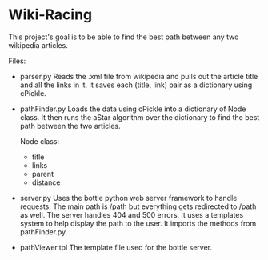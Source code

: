 Wiki-Racing
===========
This project's goal is to be able to find the best path between any two 
wikipedia articles. 

Files:
- parser.py
	Reads the .xml file from wikipedia and pulls out the article title and all
	the links in it. It saves each (title, link) pair as a dictionary using
	cPickle.

- pathFinder.py
	Loads the data using cPickle into a dictionary of Node class. It then runs
	the aStar algorithm over the dictionary to find the best path between the
	two articles.
	
	Node class:
	- title
	- links
	- parent
	- distance

- server.py
	Uses the bottle python web server framework to handle requests. The main path is
	/path but everything gets redirected to /path as well. The server handles 404 and
	500 errors. It uses a templates system to help display the path to the user. It imports
	the methods from pathFinder.py.

- pathViewer.tpl
	The template file used for the bottle server.